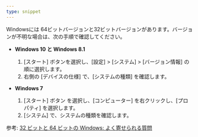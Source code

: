 ```yaml
---
type: snippet
---
```


Windowsには 64ビットバージョンと32ビットバージョンがあります。バージョンが不明な場合は、次の手順で確認してください。


- **Windows 10 と Windows 8.1**

    1. [スタート]  ボタンを選択し、[設定] > [システム] > [バージョン情報]  の順に選択します。
    2. 右側の [デバイスの仕様] で、[システムの種類] を確認します。

- **Windows 7**

    1. [スタート] ボタン を選択し、[コンピューター] を右クリックし、[プロパティ] を選択します。
    2. [システム] で、システムの種類を確認します。


参考: [32 ビットと 64 ビットの Windows: よく寄せられる質問](https://support.microsoft.com/ja-jp/help/15056/windows-32-64-bit-faq)
